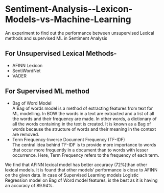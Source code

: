 # Sentiment-Analysis--Lexicon-Models-vs-Machine-Learning
An experiment to find out the performance between unsupervised Lexical methods and supervised ML in Sentiment Analysis
## For Unsupervised Lexical Methods-
- AFINN Lexicon
- SentiWordNet
- VADER
## For Supervised ML method
- Bag of Word Model<br>
A Bag of words model is a method of extracting features from text for ML modelling. In BOW the words in a text are extracted and a list of all the words and their frequency are made. In other words, a dictionary of all the words containing in the text is created. It is known as a Bag of words because the structure of words and their meaning in the context are removed.
- Term Frequency-Inverse Document Frequency (TF-IDF)<br>
The central idea behind TF-IDF is to provide more importance to words that occur more frequently in a document than to words with lesser occurrence. Here, Term Frequency refers to the frequency of each term.

We find that AFINN lexical model has better accuracy (72%)than other lexical models. It is found that other models’ performance is close to AFINN on the given data.
In case of Supervised Learning models Logistic Regression model on Bag of Word model features, is the best as it is having an accuracy of 89.94%.

